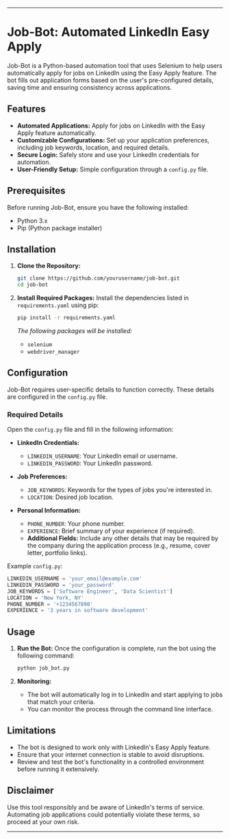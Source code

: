 
---

# Job-Bot: Automated LinkedIn Easy Apply

Job-Bot is a Python-based automation tool that uses Selenium to help users automatically apply for jobs on LinkedIn using the Easy Apply feature. The bot fills out application forms based on the user's pre-configured details, saving time and ensuring consistency across applications.

## Features

- **Automated Applications:** Apply for jobs on LinkedIn with the Easy Apply feature automatically.
- **Customizable Configurations:** Set up your application preferences, including job keywords, location, and required details.
- **Secure Login:** Safely store and use your LinkedIn credentials for automation.
- **User-Friendly Setup:** Simple configuration through a `config.py` file.

## Prerequisites

Before running Job-Bot, ensure you have the following installed:

- Python 3.x
- Pip (Python package installer)

## Installation

1. **Clone the Repository:**
   ```bash
   git clone https://github.com/yourusername/job-bot.git
   cd job-bot
   ```

2. **Install Required Packages:**
   Install the dependencies listed in `requirements.yaml` using pip:
   ```bash
   pip install -r requirements.yaml
   ```

   *The following packages will be installed:*
   - `selenium`
   - `webdriver_manager`

## Configuration

Job-Bot requires user-specific details to function correctly. These details are configured in the `config.py` file.

### Required Details

Open the `config.py` file and fill in the following information:

- **LinkedIn Credentials:**
  - `LINKEDIN_USERNAME`: Your LinkedIn email or username.
  - `LINKEDIN_PASSWORD`: Your LinkedIn password.

- **Job Preferences:**
  - `JOB_KEYWORDS`: Keywords for the types of jobs you're interested in.
  - `LOCATION`: Desired job location.

- **Personal Information:**
  - `PHONE_NUMBER`: Your phone number.
  - `EXPERIENCE`: Brief summary of your experience (if required).
  - **Additional Fields:** Include any other details that may be required by the company during the application process (e.g., resume, cover letter, portfolio links).

Example `config.py`:

```python
LINKEDIN_USERNAME = 'your_email@example.com'
LINKEDIN_PASSWORD = 'your_password'
JOB_KEYWORDS = ['Software Engineer', 'Data Scientist']
LOCATION = 'New York, NY'
PHONE_NUMBER = '+1234567890'
EXPERIENCE = '3 years in software development'
```

## Usage

1. **Run the Bot:**
   Once the configuration is complete, run the bot using the following command:
   ```bash
   python job_bot.py
   ```

2. **Monitoring:**
   - The bot will automatically log in to LinkedIn and start applying to jobs that match your criteria.
   - You can monitor the process through the command line interface.

## Limitations

- The bot is designed to work only with LinkedIn's Easy Apply feature.
- Ensure that your internet connection is stable to avoid disruptions.
- Review and test the bot's functionality in a controlled environment before running it extensively.

## Disclaimer

Use this tool responsibly and be aware of LinkedIn's terms of service. Automating job applications could potentially violate these terms, so proceed at your own risk.

---

